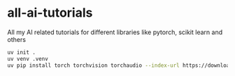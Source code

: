 # all-ai-tutorials

All my AI related tutorials for different libraries like pytorch, scikit learn and others

```bash
uv init .
uv venv .venv
uv pip install torch torchvision torchaudio --index-url https://download.pytorch.org/whl/cu124
```
